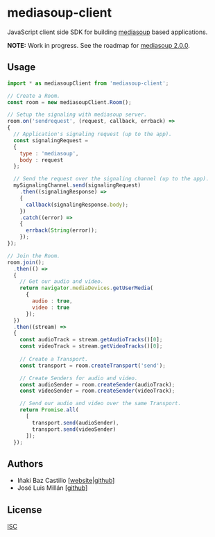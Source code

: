 # mediasoup-client

JavaScript client side SDK for building [mediasoup](https://mediasoup.org) based applications.

**NOTE:** Work in progress. See the roadmap for [mediasoup 2.0.0](https://github.com/versatica/mediasoup/milestone/2).


## Usage

```js
import * as mediasoupClient from 'mediasoup-client';

// Create a Room.
const room = new mediasoupClient.Room();

// Setup the signaling with mediasoup server.
room.on('sendrequest', (request, callback, errback) =>
{
  // Application's signaling request (up to the app).
  const signalingRequest =
  {
    type : 'mediasoup',
    body : request
  };

  // Send the request over the signaling channel (up to the app).
  mySignalingChannel.send(signalingRequest)
    .then((signalingResponse) =>
    {
      callback(signalingResponse.body);
    })
    .catch((error) =>
    {
      errback(String(error));
    });
});

// Join the Room.
room.join();
  .then(() =>
  {
    // Get our audio and video.
    return navigator.mediaDevices.getUserMedia(
      {
        audio : true,
        video : true
      });
  })
  .then((stream) =>
  {
    const audioTrack = stream.getAudioTracks()[0];
    const videoTrack = stream.getVideoTracks()[0];
    
    // Create a Transport.
    const transport = room.createTransport('send');

    // Create Senders for audio and video.
    const audioSender = room.createSender(audioTrack);
    const videoSender = room.createSender(videoTrack);

    // Send our audio and video over the same Transport.
    return Promise.all(
      [
        transport.send(audioSender),
        transport.send(videoSender)
      ]);
  });
```


## Authors

* Iñaki Baz Castillo [[website](https://inakibaz.me)|[github](https://github.com/ibc/)]
* José Luis Millán [[github](https://github.com/jmillan/)]


## License

[ISC](./LICENSE)
